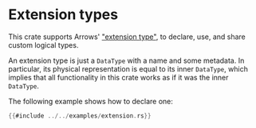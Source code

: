 # Extension types

This crate supports Arrows' ["extension type"](https://arrow.apache.org/docs/format/Columnar.html#extension-types), to declare, use, and share custom logical types.

An extension type is just a `DataType` with a name and some metadata.
In particular, its physical representation is equal to its inner `DataType`, which implies
that all functionality in this crate works as if it was the inner `DataType`.

The following example shows how to declare one:

```rust
{{#include ../../examples/extension.rs}}
```
